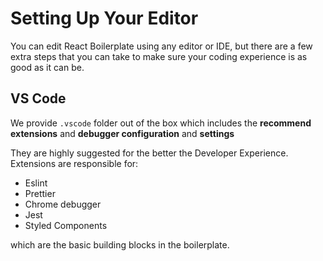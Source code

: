 # Setting Up Your Editor

You can edit React Boilerplate using any editor or IDE, but there are a few extra steps that you can take to make sure your coding experience is as good as it can be.

## VS Code

We provide `.vscode` folder out of the box which includes the **recommend extensions** and **debugger configuration** and **settings**

They are highly suggested for the better the Developer Experience. Extensions are responsible for:

- Eslint
- Prettier
- Chrome debugger
- Jest
- Styled Components

which are the basic building blocks in the boilerplate.
